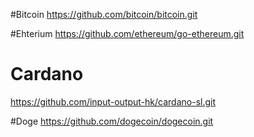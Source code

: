 
#Bitcoin
https://github.com/bitcoin/bitcoin.git

#Ehterium
https://github.com/ethereum/go-ethereum.git

# Cardano
https://github.com/input-output-hk/cardano-sl.git

#Doge
https://github.com/dogecoin/dogecoin.git


